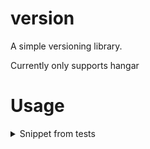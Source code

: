 # version

A simple versioning library.

Currently only supports hangar

# Usage
<details>
<summary>Snippet from tests</summary>

```java
import com.oskarsmc.version.model.HangarPluginVersion;
import com.oskarsmc.version.web.HangarClient;
import org.junit.jupiter.api.Test;

import java.util.Objects;

public class TestHangarClient {
    @Test
    public void testLatestVersion() {
        HangarClient client = HangarClient.of(HangarClient.HANGAR_PAPER_DEV);
        HangarPluginVersion latestVersion = client.getLatestVersion("oskarzyg", "test", "ForCiTesting", "velocity");
        assert latestVersion != null;
        assert Objects.equals(latestVersion.name(), "1.2.0");
    }
}
```

</details>